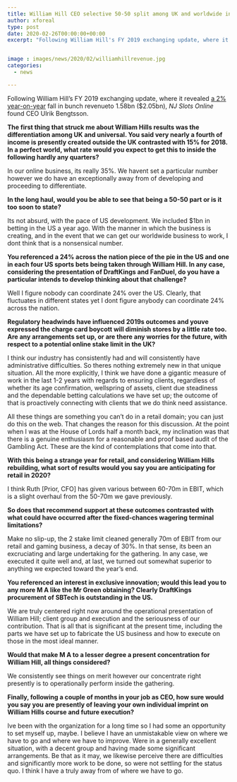 ```yaml
---
title: William Hill CEO selective 50-50 split among UK and worldwide income not nonsensical long term
author: xforeal 
type: post
date: 2020-02-26T00:00:00+00:00
excerpt: "Following William Hill's FY 2019 exchanging update, where it revealed a 2&amp;percnt; year-on-year fall in bunch revenueto 1 "


image : images/news/2020/02/williamhillrevenue.jpg
categories:
  - news

---
```

Following William Hill&#8217;s FY 2019 exchanging update, where it revealed [a 2&percnt; year-on-year][1] fall in bunch revenueto 1.58bn ($2.05bn), _NJ Slots Online_ found CEO Ulrik Bengtsson. 

**The first thing that struck me about William Hills results was the differentiation among UK and universal. You said very nearly a fourth of income is presently created outside the UK contrasted with 15&percnt; for 2018. In a perfect world, what rate would you expect to get this to inside the following hardly any quarters?** 

In our online business, its really 35&percnt;. We havent set a particular number however we do have an exceptionally away from of developing and proceeding to differentiate. 

**In the long haul, would you be able to see that being a 50-50 part or is it too soon to state?** 

Its not absurd, with the pace of US development. We included $1bn in betting in the US a year ago. With the manner in which the business is creating, and in the event that we can get our worldwide business to work, I dont think that is a nonsensical number. 

**You referenced a 24&percnt; across the nation piece of the pie in the US and one in each four US sports bets being taken through William Hill. In any case, considering the presentation of DraftKings and FanDuel, do you have a particular intends to develop thinking about that challenge?** 

Well I figure nobody can coordinate 24&percnt; over the US. Clearly, that fluctuates in different states yet I dont figure anybody can coordinate 24&percnt; across the nation. 

**Regulatory headwinds have influenced 2019s outcomes and youve expressed the charge card boycott will diminish stores by a little rate too. Are any arrangements set up, or are there any worries for the future, with respect to a potential online stake limit in the UK?** 

I think our industry has consistently had and will consistently have administrative difficulties. So theres nothing extremely new in that unique situation. All the more explicitly, I think we have done a gigantic measure of work in the last 1-2 years with regards to ensuring clients, regardless of whether its age confirmation, wellspring of assets, client due steadiness and the dependable betting calculations we have set up; the outcome of that is proactively connecting with clients that we do think need assistance. 

All these things are something you can&#8217;t do in a retail domain; you can just do this on the web. That changes the reason for this discussion. At the point when I was at the House of Lords half a month back, my inclination was that there is a genuine enthusiasm for a reasonable and proof based audit of the Gambling Act. These are the kind of contemplations that come into that. 

**With this being a strange year for retail, and considering William Hills rebuilding, what sort of results would you say you are anticipating for retail in 2020?** 

I think Ruth [Prior, CFO] has given various between 60-70m in EBIT, which is a slight overhaul from the 50-70m we gave previously. 

**So does that recommend support at these outcomes contrasted with what could have occurred after the fixed-chances wagering terminal limitations?** 

Make no slip-up, the 2 stake limit cleaned generally 70m of EBIT from our retail and gaming business, a decay of 30&percnt;. In that sense, its been an excruciating and large undertaking for the gathering. In any case, we executed it quite well and, at last, we turned out somewhat superior to anything we expected toward the year&#8217;s end. 

**You referenced an interest in exclusive innovation; would this lead you to any more M A like the Mr Green obtaining? Clearly DraftKings procurement of SBTech is outstanding in the US.** 

We are truly centered right now around the operational presentation of William Hill; client group and execution and the seriousness of our contribution. That is all that is significant at the present time, including the parts we have set up to fabricate the US business and how to execute on those in the most ideal manner. 

**Would that make M A to a lesser degree a present concentration for William Hill, all things considered?** 

We consistently see things on merit however our concentrate right presently is to operationally perform inside the gathering. 

**Finally, following a couple of months in your job as CEO, how sure would you say you are presently of leaving your own individual imprint on William Hills course and future execution?** 

Ive been with the organization for a long time so I had some an opportunity to set myself up, maybe. I believe I have an unmistakable view on where we have to go and where we have to improve. Were in a generally excellent situation, with a decent group and having made some significant arrangements. Be that as it may, we likewise perceive there are difficulties and significantly more work to be done, so were not settling for the status quo. I think I have a truly away from of where we have to go.

 [1]: #